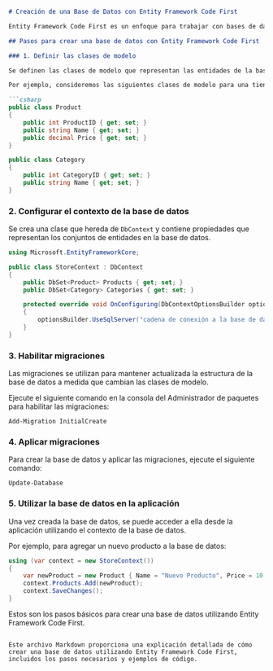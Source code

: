 

```markdown
# Creación de una Base de Datos con Entity Framework Code First

Entity Framework Code First es un enfoque para trabajar con bases de datos en el que se define el modelo de datos utilizando clases de .NET. Luego, Entity Framework genera automáticamente la base de datos basada en este modelo.

## Pasos para crear una base de datos con Entity Framework Code First

### 1. Definir las clases de modelo

Se definen las clases de modelo que representan las entidades de la base de datos. Cada clase se mapeará a una tabla en la base de datos.

Por ejemplo, consideremos las siguientes clases de modelo para una tienda en línea:

```csharp
public class Product
{
    public int ProductID { get; set; }
    public string Name { get; set; }
    public decimal Price { get; set; }
}

public class Category
{
    public int CategoryID { get; set; }
    public string Name { get; set; }
}
```

### 2. Configurar el contexto de la base de datos

Se crea una clase que hereda de `DbContext` y contiene propiedades que representan los conjuntos de entidades en la base de datos.

```csharp
using Microsoft.EntityFrameworkCore;

public class StoreContext : DbContext
{
    public DbSet<Product> Products { get; set; }
    public DbSet<Category> Categories { get; set; }

    protected override void OnConfiguring(DbContextOptionsBuilder optionsBuilder)
    {
        optionsBuilder.UseSqlServer("cadena de conexión a la base de datos");
    }
}
```

### 3. Habilitar migraciones

Las migraciones se utilizan para mantener actualizada la estructura de la base de datos a medida que cambian las clases de modelo.

Ejecute el siguiente comando en la consola del Administrador de paquetes para habilitar las migraciones:

```
Add-Migration InitialCreate
```

### 4. Aplicar migraciones

Para crear la base de datos y aplicar las migraciones, ejecute el siguiente comando:

```
Update-Database
```

### 5. Utilizar la base de datos en la aplicación

Una vez creada la base de datos, se puede acceder a ella desde la aplicación utilizando el contexto de la base de datos.

Por ejemplo, para agregar un nuevo producto a la base de datos:

```csharp
using (var context = new StoreContext())
{
    var newProduct = new Product { Name = "Nuevo Producto", Price = 10.99 };
    context.Products.Add(newProduct);
    context.SaveChanges();
}
```

Estos son los pasos básicos para crear una base de datos utilizando Entity Framework Code First.
```

Este archivo Markdown proporciona una explicación detallada de cómo crear una base de datos utilizando Entity Framework Code First, incluidos los pasos necesarios y ejemplos de código.
